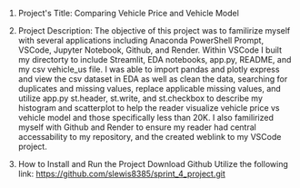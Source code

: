 1. Project's Title: Comparing Vehicle Price and Vehicle Model 

2. Project Description: The objective of this project was to familirize myself with several applications including Anaconda PowerShell Prompt, VSCode, Jupyter Notebook, Github, and Render.  Within VSCode I built my directorty to include Streamlit, EDA notebooks, app.py, README, and my csv vehicle_us file. I was able to import pandas and plotly express and view the csv dataset in EDA as well as clean the data, searching for duplicates and missing values, replace applicable missing values, and utilize app.py st.header, st.write, and st.checkbox to describe my histogram and scatterplot to help the reader visualize vehicle price vs vehicle model and those specifically less than 20K. I also familirized myself with Github and Render to ensure my reader had central accessability to my repository, and the created weblink to my VSCode project. 

3. How to Install and Run the Project
Download Github
Utilize the following link: https://github.com/slewis8385/sprint_4_project.git







